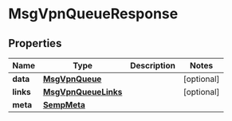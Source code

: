 
# MsgVpnQueueResponse

## Properties
Name | Type | Description | Notes
------------ | ------------- | ------------- | -------------
**data** | [**MsgVpnQueue**](MsgVpnQueue.md) |  |  [optional]
**links** | [**MsgVpnQueueLinks**](MsgVpnQueueLinks.md) |  |  [optional]
**meta** | [**SempMeta**](SempMeta.md) |  | 



